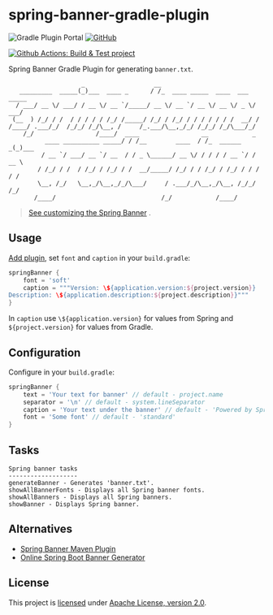 # spring-banner-gradle-plugin

![Gradle Plugin Portal](https://img.shields.io/gradle-plugin-portal/v/io.github.alexengrig.spring-banner)
[![GitHub](https://img.shields.io/github/license/alexengrig/spring-banner-gradle-plugin?style=flat&&color=informational)](LICENSE)

[![Github Actions: Build & Test project](https://github.com/alexengrig/spring-banner-gradle-plugin/actions/workflows/build_and_test.yml/badge.svg)](https://github.com/alexengrig/spring-banner-gradle-plugin/actions/workflows/build_and_test.yml)

Spring Banner Gradle Plugin for generating `banner.txt`.

```text
                    _                   __                               
   _________  _____(_)___  ____ _      / /_  ____ _____  ____  ___  _____
  / ___/ __ \/ ___/ / __ \/ __ `/_____/ __ \/ __ `/ __ \/ __ \/ _ \/ ___/
 (__  ) /_/ / /  / / / / / /_/ /_____/ /_/ / /_/ / / / / / / /  __/ /    
/____/ .___/_/  /_/_/ /_/\__, /     /_.___/\__,_/_/ /_/_/ /_/\___/_/     
    /_/                 /____/  ____                 __            _     
          ____ __________ _____/ / /__        ____  / /_  ______ _(_)___ 
         / __ `/ ___/ __ `/ __  / / _ \______/ __ \/ / / / / __ `/ / __ \
        / /_/ / /  / /_/ / /_/ / /  __/_____/ /_/ / / /_/ / /_/ / / / / /
        \__, /_/   \__,_/\__,_/_/\___/     / .___/_/\__,_/\__, /_/_/ /_/ 
       /____/                             /_/            /____/          
```

> [See customizing the Spring Banner](https://docs.spring.io/spring-boot/docs/current/reference/html/features.html#features.spring-application.banner)
> .

## Usage

[Add plugin](https://plugins.gradle.org/plugin/io.github.alexengrig.spring-banner),
set `font` and `caption` in your `build.gradle`:

```groovy
springBanner {
    font = 'soft'
    caption = """Version: \${application.version:${project.version}}
Description: \${application.description:${project.description}}"""
}
```

In `caption` use `\${application.version}` for values from Spring and
`${project.version}` for values from Gradle.

## Configuration

Configure in your `build.gradle`:

```groovy
springBanner {
    text = 'Your text for banner' // default - project.name
    separator = '\n' // default - system.lineSeparator
    caption = 'Your text under the banner' // default - 'Powered by Spring Boot v\${spring-boot.version}'
    font = 'Some font' // default - 'standard'
}
```

## Tasks

```
Spring banner tasks
-------------------
generateBanner - Generates 'banner.txt'.
showAllBannerFonts - Displays all Spring banner fonts.
showAllBanners - Displays all Spring banners.
showBanner - Displays Spring banner.
```

## Alternatives

- [Spring Banner Maven Plugin](https://github.com/acanda/spring-banner-plugin)
- [Online Spring Boot Banner Generator](https://devops.datenkollektiv.de/banner.txt/index.html)

## License

This project is [licensed](LICENSE) under
[Apache License, version 2.0](https://www.apache.org/licenses/LICENSE-2.0).
